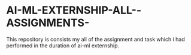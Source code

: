 # AI-ML-EXTERNSHIP-ALL--ASSIGNMENTS-
This repository is consists my all of the assignment and task which i had performed in the duration of ai-ml externship.
